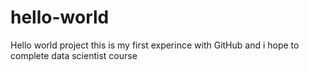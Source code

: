 hello-world
===========

Hello world project
this is my first experince with GitHub 
and i hope to complete data scientist course
